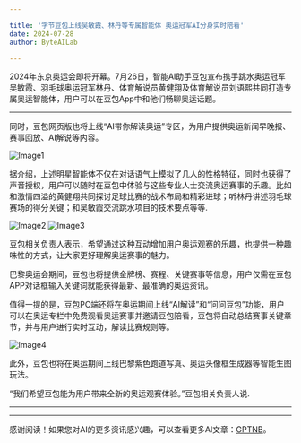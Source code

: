 ```yaml
---

title: '字节豆包上线吴敏霞、林丹等专属智能体 奥运冠军AI分身实时陪看'
date: 2024-07-28
author: ByteAILab

---
```


2024年东京奥运会即将开幕。7月26日，智能AI助手豆包宣布携手跳水奥运冠军吴敏霞、羽毛球奥运冠军林丹、体育解说员黄健翔及体育解说员刘语熙共同打造专属奥运智能体，用户可以在豆包App中和他们畅聊奥运话题。

---
同时，豆包网页版也将上线“AI带你解读奥运”专区，为用户提供奥运新闻早晚报、赛事回放、AI解说等内容。

![Image1](https://image.jiqizhixin.com/uploads/editor/639c227b-92c3-4dbf-bf8e-1337dc9a8976/1721981593598.jpeg)

据介绍，上述明星智能体不仅在对话语气上模拟了几人的性格特征，同时也获得了声音授权，用户可以随时在豆包中体验与这些专业人士交流奥运赛事的乐趣。比如和激情四溢的黄健翔共同探讨足球比赛的战术布局和精彩进球；听林丹讲述羽毛球赛场的得分关键；和吴敏霞交流跳水项目的技术要点等等.

![Image2](https://image.jiqizhixin.com/uploads/editor/f4663d4f-e368-45ce-9733-7208ebceb4c0/1721981593644.jpeg)
![Image3](https://image.jiqizhixin.com/uploads/editor/b3d71ff1-22ad-4303-86b2-6ad76d2483a1/1721981593672.jpeg)

豆包相关负责人表示，希望通过这种互动增加用户奥运观赛的乐趣，也提供一种趣味性的方式，让大家更好理解奥运赛事的魅力。

巴黎奥运会期间，豆包也将提供金牌榜、赛程、关键赛事等信息，用户仅需在豆包APP对话框输入关键词就能获得最新、最准确的奥运资讯。

值得一提的是，豆包PC端还将在奥运期间上线“AI解读”和“问问豆包”功能，用户可以在奥运专栏中免费观看奥运赛事并邀请豆包陪看，豆包将自动总结赛事关键章节，并与用户进行实时互动，解读比赛规则等。

![Image4](https://image.jiqizhixin.com/uploads/editor/2c4277d6-1dbe-4ed6-b056-bd8cac7a9a91/1721981593746.jpeg)

此外，豆包也将在奥运期间上线巴黎紫色跑道写真、奥运头像框生成器等智能生图玩法。

“我们希望豆包能为用户带来全新的奥运观赛体验。”豆包相关负责人说.

---
---
感谢阅读！如果您对AI的更多资讯感兴趣，可以查看更多AI文章：[GPTNB](https://gptnb.com)。